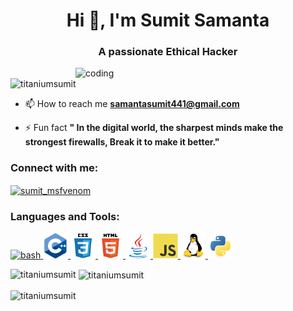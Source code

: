 <h1 align="center">Hi 👋, I'm Sumit Samanta</h1>
<h3 align="center">A passionate Ethical Hacker</h3>
<img align="right" alt="coding" width="400" src="https://user- images.githubusercontent.com/55389276/140866485-8fb1c876-9a8f-4d6a-98dc-08c4981eaf70.gif">
<p align="left"> <img src="https://komarev.com/ghpvc/?username=titaniumsumit&label=Profile%20views&color=0e75b6&style=flat" alt="titaniumsumit" /> </p>

- 📫 How to reach me **samantasumit441@gmail.com**

- ⚡ Fun fact **" In the digital world, the sharpest minds make the strongest firewalls, Break it to make it better."**

<h3 align="left">Connect with me:</h3>
<p align="left">
<a href="https://instagram.com/sumit_msfvenom" target="blank"><img align="center" src="https://raw.githubusercontent.com/rahuldkjain/github-profile-readme-generator/master/src/images/icons/Social/instagram.svg" alt="sumit_msfvenom" height="30" width="40" /></a>
</p>

<h3 align="left">Languages and Tools:</h3>
<p align="left"> <a href="https://www.gnu.org/software/bash/" target="_blank" rel="noreferrer"> <img src="https://www.vectorlogo.zone/logos/gnu_bash/gnu_bash-icon.svg" alt="bash" width="40" height="40"/> </a> <a href="https://www.w3schools.com/cpp/" target="_blank" rel="noreferrer"> <img src="https://raw.githubusercontent.com/devicons/devicon/master/icons/cplusplus/cplusplus-original.svg" alt="cplusplus" width="40" height="40"/> </a> <a href="https://www.w3schools.com/css/" target="_blank" rel="noreferrer"> <img src="https://raw.githubusercontent.com/devicons/devicon/master/icons/css3/css3-original-wordmark.svg" alt="css3" width="40" height="40"/> </a> <a href="https://www.w3.org/html/" target="_blank" rel="noreferrer"> <img src="https://raw.githubusercontent.com/devicons/devicon/master/icons/html5/html5-original-wordmark.svg" alt="html5" width="40" height="40"/> </a> <a href="https://www.java.com" target="_blank" rel="noreferrer"> <img src="https://raw.githubusercontent.com/devicons/devicon/master/icons/java/java-original.svg" alt="java" width="40" height="40"/> </a> <a href="https://developer.mozilla.org/en-US/docs/Web/JavaScript" target="_blank" rel="noreferrer"> <img src="https://raw.githubusercontent.com/devicons/devicon/master/icons/javascript/javascript-original.svg" alt="javascript" width="40" height="40"/> </a> <a href="https://www.linux.org/" target="_blank" rel="noreferrer"> <img src="https://raw.githubusercontent.com/devicons/devicon/master/icons/linux/linux-original.svg" alt="linux" width="40" height="40"/> </a> <a href="https://www.python.org" target="_blank" rel="noreferrer"> <img src="https://raw.githubusercontent.com/devicons/devicon/master/icons/python/python-original.svg" alt="python" width="40" height="40"/> </a> </p>

<p><img align="left" src="https://github-readme-stats.vercel.app/api/top-langs?username=titaniumsumit&show_icons=true&locale=en&layout=compact" alt="titaniumsumit" /></p>

<p>&nbsp;<img align="center" src="https://github-readme-stats.vercel.app/api?username=titaniumsumit&show_icons=true&locale=en" alt="titaniumsumit" /></p>

<p><img align="center" src="https://github-readme-streak-stats.herokuapp.com/?user=titaniumsumit&" alt="titaniumsumit" /></p>


